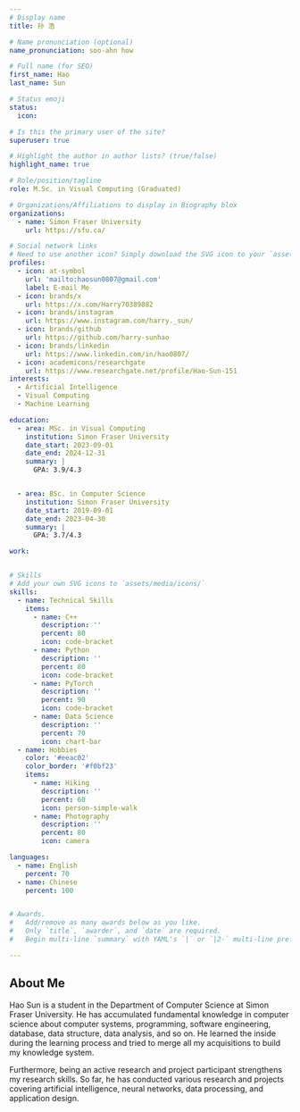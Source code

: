 ```yaml
---
# Display name
title: 孙 浩

# Name pronunciation (optional)
name_pronunciation: soo-ahn how 

# Full name (for SEO)
first_name: Hao
last_name: Sun

# Status emoji
status:
  icon: 

# Is this the primary user of the site?
superuser: true

# Highlight the author in author lists? (true/false)
highlight_name: true

# Role/position/tagline
role: M.Sc. in Visual Computing (Graduated)

# Organizations/Affiliations to display in Biography blox
organizations:
  - name: Simon Fraser University
    url: https://sfu.ca/

# Social network links
# Need to use another icon? Simply download the SVG icon to your `assets/media/icons/` folder.
profiles:
  - icon: at-symbol
    url: 'mailto:haosun0807@gmail.com'
    label: E-mail Me
  - icon: brands/x
    url: https://x.com/Harry70389882
  - icon: brands/instagram
    url: https://www.instagram.com/harry._sun/
  - icon: brands/github
    url: https://github.com/harry-sunhao
  - icon: brands/linkedin
    url: https://www.linkedin.com/in/hao0807/
  - icon: academicons/researchgate
    url: https://www.researchgate.net/profile/Hao-Sun-151
interests:
  - Artificial Intelligence
  - Visual Computing
  - Machine Learning

education:
  - area: MSc. in Visual Computing 
    institution: Simon Fraser University
    date_start: 2023-09-01
    date_end: 2024-12-31
    summary: |
      GPA: 3.9/4.3


  - area: BSc. in Computer Science
    institution: Simon Fraser University
    date_start: 2019-09-01
    date_end: 2023-04-30
    summary: |
      GPA: 3.7/4.3

work:


# Skills
# Add your own SVG icons to `assets/media/icons/`
skills:
  - name: Technical Skills
    items:
      - name: C++
        description: ''
        percent: 80
        icon: code-bracket
      - name: Python
        description: ''
        percent: 80
        icon: code-bracket
      - name: PyTorch
        description: ''
        percent: 90
        icon: code-bracket
      - name: Data Science
        description: ''
        percent: 70
        icon: chart-bar
  - name: Hobbies
    color: '#eeac02'
    color_border: '#f0bf23'
    items:
      - name: Hiking
        description: ''
        percent: 60
        icon: person-simple-walk
      - name: Photography
        description: ''
        percent: 80
        icon: camera

languages:
  - name: English
    percent: 70
  - name: Chinese
    percent: 100


# Awards.
#   Add/remove as many awards below as you like.
#   Only `title`, `awarder`, and `date` are required.
#   Begin multi-line `summary` with YAML's `|` or `|2-` multi-line prefix and indent 2 spaces below.

---
```


## About Me

Hao Sun is  a student in the Department of Computer Science at Simon Fraser University. He has accumulated fundamental knowledge in computer science about computer systems, programming, software engineering, database, data structure, data analysis, and so on. He learned the inside during the learning process and tried to merge all my acquisitions to build my knowledge system.

Furthermore, being an active research and project participant strengthens my research skills. So far, he has conducted various research and projects covering artificial intelligence, neural networks, data processing, and application design.
